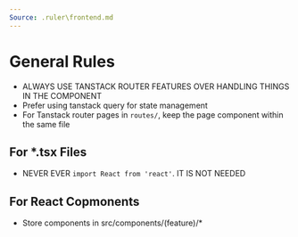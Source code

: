 ```yaml
---
Source: .ruler\frontend.md
---
```

# General Rules

- ALWAYS USE TANSTACK ROUTER FEATURES OVER HANDLING THINGS IN THE COMPONENT
- Prefer using tanstack query for state management
- For Tanstack router pages in `routes/`, keep the page component within the same file

## For \*.tsx Files

- NEVER EVER `import React from 'react'`. IT IS NOT NEEDED

## For React Copmonents

- Store components in src/components/(feature)/\*
